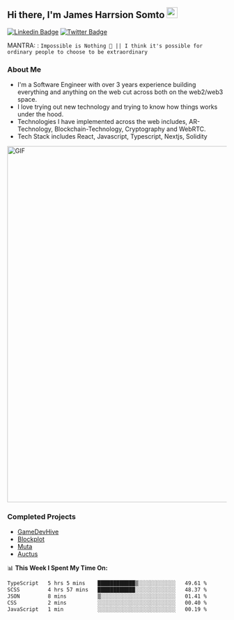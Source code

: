## Hi there, I'm James Harrsion Somto <img src="https://media.giphy.com/media/hvRJCLFzcasrR4ia7z/giphy.gif" width="25px">

[![Linkedin Badge](https://img.shields.io/badge/-LinkedIn-0e76a8?style=flat-square&logo=Linkedin&logoColor=white)](https://www.linkedin.com/in/james-harrison-212a66198/)
[![Twitter Badge](https://img.shields.io/badge/-Twitter-00acee?style=flat-square&logo=Twitter&logoColor=white)](https://twitter.com/KodeSage)


MANTRA: : `Impossible is Nothing 🚀 || I think it's possible for ordinary people to choose to be extraordinary`

### About Me
 - I'm a Software Engineer with over 3 years experience building everything and anything on the web cut across both on the web2/web3 space. 
 - I love trying out new technology and trying to know how things works under the hood. 
 - Technologies I have implemented across the web includes, AR-Technology, Blockchain-Technology, Cryptography and WebRTC.
 - Tech Stack includes React, Javascript, Typescript, Nextjs, Solidity
   
 
 
 <img align="center" alt="GIF" src="https://github.com/Gapur/Gapur/blob/master/coding.gif?raw=true" width="818px" height="818px" />


### Completed Projects 
  - [GameDevHive](https://www.gamedevshive.org/)
  - [Blockplot](https://www.blockplot.org/)
  - [Muta](muta.vercel.app/)
  - [Auctus](https://auctusmagnum.com/)
 


📊 **This Week I Spent My Time On:**

<!--START_SECTION:waka-->

```txt
TypeScript   5 hrs 5 mins    ████████████▒░░░░░░░░░░░░   49.61 %
SCSS         4 hrs 57 mins   ████████████░░░░░░░░░░░░░   48.37 %
JSON         8 mins          ▒░░░░░░░░░░░░░░░░░░░░░░░░   01.41 %
CSS          2 mins          ░░░░░░░░░░░░░░░░░░░░░░░░░   00.40 %
JavaScript   1 min           ░░░░░░░░░░░░░░░░░░░░░░░░░   00.19 %
```

<!--END_SECTION:waka-->
<br />
<br />
<br />






